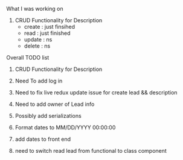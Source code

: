 What I was working on 
1) CRUD Functionality for Description
    - create : just finsihed
    - read : just finished
    - update : ns
    - delete : ns



Overall TODO list

1) CRUD Functionality for Description

2) Need To add log in

3) Need to fix live redux update issue for create lead && description

4) Need to add owner of Lead info

5) Possibly add serializations

6) Format dates to MM/DD/YYYY 00:00:00

7) add dates to front end

8) need to switch read lead from functional to class component